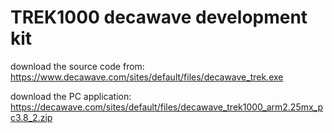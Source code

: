 # TREK1000 decawave development kit

download the source code from:
https://www.decawave.com/sites/default/files/decawave_trek.exe

download the PC application:
https://decawave.com/sites/default/files/decawave_trek1000_arm2.25mx_pc3.8_2.zip
